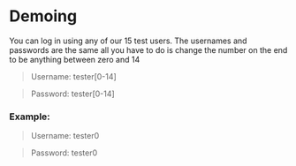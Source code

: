 # Demoing

You can log in using any of our 15 test users. The usernames and passwords are the same all you have to do is change the number on the end to be anything between zero and 14

> Username: tester[0-14]

> Password: tester[0-14]

### Example:

> Username: tester0

> Password: tester0
